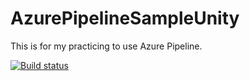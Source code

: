 # AzurePipelineSampleUnity
This is for my practicing to use Azure Pipeline.

[![Build status](https://dev.azure.com/masanorimsl/PipelineSample/_apis/build/status/PipelineSample-CI)](https://dev.azure.com/masanorimsl/PipelineSample/_build/latest?definitionId=4)